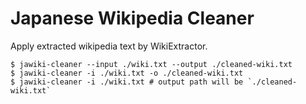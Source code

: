 # Japanese Wikipedia Cleaner

Apply extracted wikipedia text by WikiExtractor.


```
$ jawiki-cleaner --input ./wiki.txt --output ./cleaned-wiki.txt
$ jawiki-cleaner -i ./wiki.txt -o ./cleaned-wiki.txt
$ jawiki-cleaner -i ./wiki.txt # output path will be `./cleaned-wiki.txt`
```
